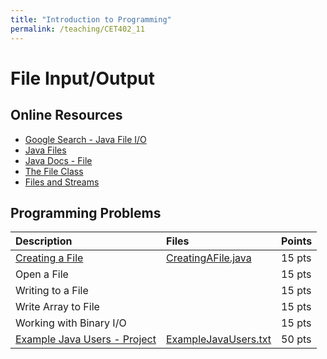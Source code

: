 ```yaml
---
title: "Introduction to Programming"
permalink: /teaching/CET402_11
---
```


# File Input/Output

## Online Resources
- [Google Search - Java File I/O](https://www.google.com/search?q=java+file+i+o+examples&rlz=1C1SQJL_enUS837US837&oq=java+file+i%2Fo+ex&aqs=chrome.2.69i57j33l5.5424j0j7&sourceid=chrome&ie=UTF-8)
- [Java Files](https://www.tutorialspoint.com/java/java_files_io.htm)
- [Java Docs - File](https://docs.oracle.com/javase/tutorial/essential/io/file.html)
- [The File Class](https://www.youtube.com/watch?v=7fC9nL3_AQQ)
- [Files and Streams](https://www.youtube.com/watch?v=3YRahx2ltSg)

## Programming Problems

<!-- 
  - Text IO
  - Creating a File: handling IOException
  - Standard Input and Output Streams:
    - InputStreamReader : standard input like Scanner class
    - Two Major Streams for Files:
      - FileInputStream
      - FileOutputStream

  - Big project? 
-->


| Description                                                       | Files                                                             | Points |
| :---------------------------------------------------------------- | :---------------------------------------------------------------- | :----- |
| [Creating a File](/teaching/CET402_CreatingAFile)                 | [CreatingAFile.java](/files/CET402/java_files/CreatingAFile.java) | 15 pts |
| Open a File                                                       |                                                                   | 15 pts |
| Writing to a File                                                 |                                                                   | 15 pts |
| Write Array to File                                               |                                                                   | 15 pts |
| Working with Binary I/O                                           |                                                                   | 15 pts |
| [Example Java Users - Project](/teaching/CET402_FileIOBigProject) | [ExampleJavaUsers.txt](/files/CET402/ExampleJavaUsers.txt)        | 50 pts |
